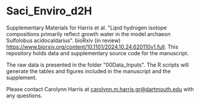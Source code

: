 # Saci_Enviro_d2H
Supplementary Materials for Harris et al. "Lipid hydrogen isotope compositions primarily reflect growth water in the model archaeon Sulfolobus acidocaldarius". bioRxiv (in review) <https://www.biorxiv.org/content/10.1101/2024.10.24.620110v1.full>. This repository holds data and supplementary source code for the manuscript. 

The raw data is presented in the folder "00Data_Inputs". The R scripts will generate the tables and figures included in the manuscript and the supplement. 

Please contact Carolynn Harris at carolynn.m.harris.gr@dartmouth.edu with any questions. 
